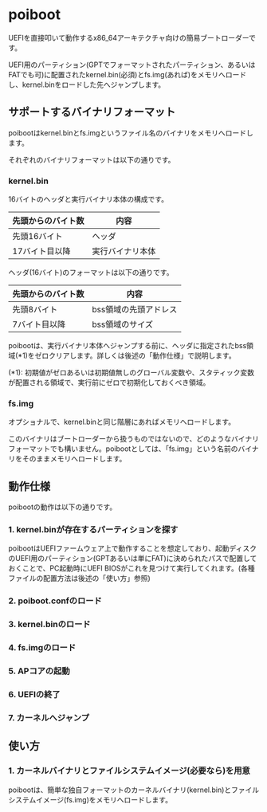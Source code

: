 # poiboot
UEFIを直接叩いて動作するx86_64アーキテクチャ向けの簡易ブートローダーです。

UEFI用のパーティション(GPTでフォーマットされたパーティション、あるいはFATでも可)に配置されたkernel.bin(必須)とfs.img(あれば)をメモリへロードし、kernel.binをロードした先へジャンプします。

## サポートするバイナリフォーマット
poibootはkernel.binとfs.imgというファイル名のバイナリをメモリへロードします。

それぞれのバイナリフォーマットは以下の通りです。

### kernel.bin
16バイトのヘッダと実行バイナリ本体の構成です。

先頭からのバイト数|内容
---|---
先頭16バイト|ヘッダ
17バイト目以降|実行バイナリ本体

ヘッダ(16バイト)のフォーマットは以下の通りです。

先頭からのバイト数|内容
---|---
先頭8バイト|bss領域の先頭アドレス
7バイト目以降|bss領域のサイズ

poibootは、実行バイナリ本体へジャンプする前に、ヘッダに指定されたbss領域(*1)をゼロクリアします。詳しくは後述の「動作仕様」で説明します。

(*1): 初期値がゼロあるいは初期値無しのグローバル変数や、スタティック変数が配置される領域で、実行前にゼロで初期化しておくべき領域。

### fs.img
オプショナルで、kernel.binと同じ階層にあればメモリへロードします。

このバイナリはブートローダーから扱うものではないので、どのようなバイナリフォーマットでも構いません。poibootとしては、「fs.img」という名前のバイナリをそのままメモリへロードします。

## 動作仕様
poibootの動作は以下の通りです。

### 1. kernel.binが存在するパーティションを探す
poibootはUEFIファームウェア上で動作することを想定しており、起動ディスクのUEFI用のパーティション(GPTあるいは単にFAT)に決められたパスで配置しておくことで、PC起動時にUEFI BIOSがこれを見つけて実行してくれます。(各種ファイルの配置方法は後述の「使い方」参照)



### 2. poiboot.confのロード

### 3. kernel.binのロード

### 4. fs.imgのロード

### 5. APコアの起動

### 6. UEFIの終了

### 7. カーネルへジャンプ

## 使い方
### 1. カーネルバイナリとファイルシステムイメージ(必要なら)を用意
poibootは、簡単な独自フォーマットのカーネルバイナリ(kernel.bin)とファイルシステムイメージ(fs.img)をメモリへロードします。
